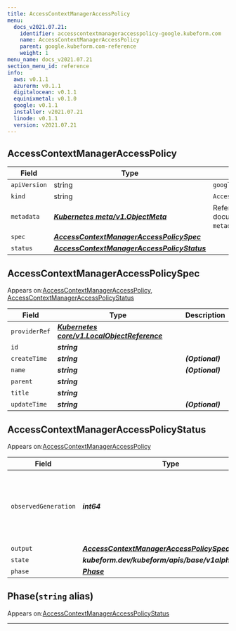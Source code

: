 ```yaml
---
title: AccessContextManagerAccessPolicy
menu:
  docs_v2021.07.21:
    identifier: accesscontextmanageraccesspolicy-google.kubeform.com
    name: AccessContextManagerAccessPolicy
    parent: google.kubeform.com-reference
    weight: 1
menu_name: docs_v2021.07.21
section_menu_id: reference
info:
  aws: v0.1.1
  azurerm: v0.1.1
  digitalocean: v0.1.1
  equinixmetal: v0.1.0
  google: v0.1.1
  installer: v2021.07.21
  linode: v0.1.1
  version: v2021.07.21
---
```


## AccessContextManagerAccessPolicy
| Field | Type | Description |
| ------ | ----- | ----------- |
| `apiVersion` | string | `google.kubeform.com/v1alpha1` |
|    `kind` | string | `AccessContextManagerAccessPolicy` |
| `metadata` | ***[Kubernetes meta/v1.ObjectMeta](https://v1-18.docs.kubernetes.io/docs/reference/generated/kubernetes-api/v1.18/#objectmeta-v1-meta)***|Refer to the Kubernetes API documentation for the fields of the `metadata` field.|
| `spec` | ***[AccessContextManagerAccessPolicySpec](#accesscontextmanageraccesspolicyspec)***||
| `status` | ***[AccessContextManagerAccessPolicyStatus](#accesscontextmanageraccesspolicystatus)***||
## AccessContextManagerAccessPolicySpec

Appears on:[AccessContextManagerAccessPolicy](#accesscontextmanageraccesspolicy), [AccessContextManagerAccessPolicyStatus](#accesscontextmanageraccesspolicystatus)

| Field | Type | Description |
| ------ | ----- | ----------- |
| `providerRef` | ***[Kubernetes core/v1.LocalObjectReference](https://v1-18.docs.kubernetes.io/docs/reference/generated/kubernetes-api/v1.18/#localobjectreference-v1-core)***||
| `id` | ***string***||
| `createTime` | ***string***| ***(Optional)*** |
| `name` | ***string***| ***(Optional)*** |
| `parent` | ***string***||
| `title` | ***string***||
| `updateTime` | ***string***| ***(Optional)*** |
## AccessContextManagerAccessPolicyStatus

Appears on:[AccessContextManagerAccessPolicy](#accesscontextmanageraccesspolicy)

| Field | Type | Description |
| ------ | ----- | ----------- |
| `observedGeneration` | ***int64***| ***(Optional)*** Resource generation, which is updated on mutation by the API Server.|
| `output` | ***[AccessContextManagerAccessPolicySpec](#accesscontextmanageraccesspolicyspec)***| ***(Optional)*** |
| `state` | ***kubeform.dev/kubeform/apis/base/v1alpha1.State***| ***(Optional)*** |
| `phase` | ***[Phase](#phase)***| ***(Optional)*** |
## Phase(`string` alias)

Appears on:[AccessContextManagerAccessPolicyStatus](#accesscontextmanageraccesspolicystatus)

---
